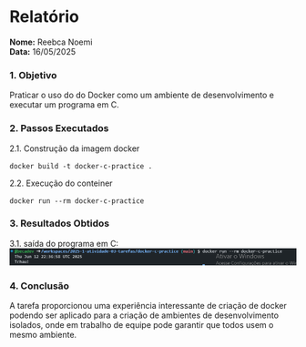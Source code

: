 # Relatório

**Nome:** Reebca Noemi  
**Data:** 16/05/2025

### **1. Objetivo**  
Praticar o uso do do Docker como um ambiente de desenvolvimento e executar um programa em C.  

### **2. Passos Executados**   
  2.1. Construção da imagem docker
  ``` shell
  docker build -t docker-c-practice .
  ```
  2.2. Execução do conteiner
  ``` shell
 docker run --rm docker-c-practice
  ```

### **3. Resultados Obtidos**  
  3.1. saída do programa em C: 
  ![resultadoC](imgs/C.PNG)

### **4. Conclusão**  
A tarefa proporcionou uma experiência interessante de criação de docker podendo ser aplicado para a criação de ambientes de desenvolvimento isolados, 
onde em trabalho de equipe pode garantir que todos usem o mesmo ambiente.

